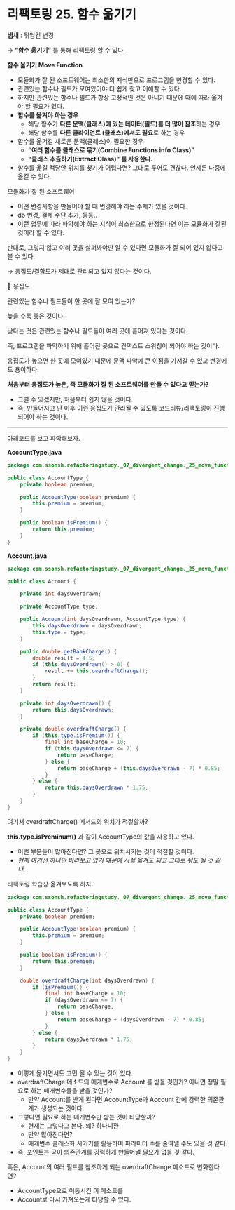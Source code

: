 # 리팩토링 25. 함수 옮기기

**냄새** : 뒤엉킨 변경

→ **“함수 옮기기”** 를 통해 리팩토링 할 수 있다.

**함수 옮기기 Move Function**

- 모듈화가 잘 된 소프트웨어는 최소한의 지식만으로 프로그램을 변경할 수 있다.
- 관련있는 함수나 필드가 모여있어야 더 쉽게 찾고 이해할 수 있다.
- 하지만 관련있는 함수나 필드가 항상 고정적인 것은 아니기 때문에 때에 따라 옮겨야 할 필요가 있다.
- **함수를 옮겨야 하는 경우**
    - 해당 함수가 **다른 문맥(클래스)에 있는 데이터(필드)를 더 많이 참조**하는 경우
    - 해당 함수를 **다른 클라이언트 (클래스)에서도 필요**로 하는 경우
- 함수를 옮겨갈 새로운 문맥(클래스)이 필요한 경우
    - **“여러 함수를 클래스로 묶기(Combine Functions info Class)”**
    - **“클래스 추출하기(Extract Class)” 를 사용한다.**
- 함수를 옮길 적당안 위치를 찾기가 어렵다면? 그대로 두어도 괜찮다. 언제든 나중에 옮길 수 있다.

모듈화가 잘 된 소프트웨어

- 어떤 변경사항을 만들어야 할 때 변경해야 하는 주제가 있을 것이다.
- db 변경, 결제 수단 추가, 등등..
- 이런 업무에 따라 파악해야 하는 지식이 최소한으로 한정된다면 이는 모듈화가 잘된 것이라 할 수 있다.

반대로, 그렇지 않고 여러 곳을 살펴봐야만 알 수 있다면 모듈화가 잘 되어 있지 않다고 볼 수 있다.

→ 응집도/결합도가 제대로 관리되고 있지 않다는 것이다.

<aside>
🎈 응집도

관련있는 함수나 필드들이 한 곳에 잘 모여 있는가?

높을 수록 좋은 것이다.

낮다는 것은 관련있는 함수나 필드들이 여러 곳에 흩어져 있다는 것이다.

즉, 프로그램을 파악하기 위해 흩어진 곳으로 컨택스트 스위칭이 되어야 하는 것이다.

응집도가 높으면 한 곳에 모여있기 때문에 문맥 파악에 큰 이점을 가져갈 수 있고 변경에도 용이하다.

</aside>

**처음부터 응집도가 높은, 즉 모듈화가 잘 된 소프트웨어를 만들 수 있다고 믿는가?**

- 그럴 수 있겠지만, 처음부터 쉽지 않을 것이다.
- 즉, 만들어지고 난 이후 이런 응집도가 관리될 수 있도록 코드리뷰/리팩토링이 진행되어야 하는 것이다.

---

 

아래코드를 보고 파악해보자.

**AccountType.java**

```java
package com.ssonsh.refactoringstudy._07_divergent_change._25_move_function;

public class AccountType {
    private boolean premium;

    public AccountType(boolean premium) {
        this.premium = premium;
    }

    public boolean isPremium() {
        return this.premium;
    }
}
```

**Account.java**

```java
package com.ssonsh.refactoringstudy._07_divergent_change._25_move_function;

public class Account {

    private int daysOverdrawn;

    private AccountType type;

    public Account(int daysOverdrawn, AccountType type) {
        this.daysOverdrawn = daysOverdrawn;
        this.type = type;
    }

    public double getBankCharge() {
        double result = 4.5;
        if (this.daysOverdrawn() > 0) {
            result += this.overdraftCharge();
        }
        return result;
    }

    private int daysOverdrawn() {
        return this.daysOverdrawn;
    }

    private double overdraftCharge() {
        if (this.type.isPremium()) {
            final int baseCharge = 10;
            if (this.daysOverdrawn <= 7) {
                return baseCharge;
            } else {
                return baseCharge + (this.daysOverdrawn - 7) * 0.85;
            }
        } else {
            return this.daysOverdrawn * 1.75;
        }
    }
}
```

여기서 overdraftCharge() 메서드의 위치가 적절할까? 

**this.type.isPreminum()** 과 같이 AccountType의 값을 사용하고 있다.

- 이런 부분들이 많아진다면? 그 곳으로 위치시키는 것이 적절할 것이다.
- *현재 여기선 하나만 바라보고 있기 떄문에 사실 옮겨도 되고 그대로 둬도 될 것 같다.*

리팩토링 학습상 옮겨보도록 하자.

```java
package com.ssonsh.refactoringstudy._07_divergent_change._25_move_function;

public class AccountType {
    private boolean premium;

    public AccountType(boolean premium) {
        this.premium = premium;
    }

    public boolean isPremium() {
        return this.premium;
    }

    double overdraftCharge(int daysOverdrawn) {
        if (isPremium()) {
            final int baseCharge = 10;
            if (daysOverdrawn <= 7) {
                return baseCharge;
            } else {
                return baseCharge + (daysOverdrawn - 7) * 0.85;
            }
        } else {
            return daysOverdrawn * 1.75;
        }
    }
}
```

- 이렇게 옮기면서도 고민 될 수 있는 것이 있다.
- overdraftCharge 메소드의 매개변수로 Account 를 받을 것인가? 아니면 정말 필요로 하는 매개변수들을 받을 것인가?
    - 만약 Account를 받게 된다면 AccountType과 Account 간에 강력한 의존관계가 생성되는 것이다.
- 그렇다면 필요로 하는 매개변수만 받는 것이 타당할까?
    - 현재는 그렇다고 본다. 왜? 하나니깐
    - 만약 많아진다면?
    - 매개변수 클래스화 시키기를 활용하여 파라미터 수를 줄여낼 수도 있을 것 같다.
- 즉, 포인트는 굳이 의존관계를 강력하게 만들어낼 필요가 없을 것 같다.

혹은, Account의 여러 필드를 참조하게 되는 overdraftChange 메소드로 변화한다면? 

- AccountType으로 이동시킨 이 메소드를
- Account로 다시 가져오는게 타당할 수 있다.
